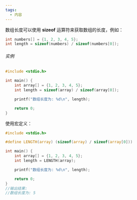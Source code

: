 ```yaml
---
tags:
  - 内容
---
```

 数组长度可以使用 **sizeof** 运算符来获取数组的长度，例如：

 ```c
 int numbers[] = {1, 2, 3, 4, 5};
 int length = sizeof(numbers) / sizeof(numbers[0]);
 ```

 ###### 实例

 ```c
 #include <stdio.h>
 
 int main() {
     int array[] = {1, 2, 3, 4, 5};
     int length = sizeof(array) / sizeof(array[0]);
 
     printf("数组长度为: %d\n", length);
 
     return 0;
 }
 ```

 使用宏定义：

 ```c
 #include <stdio.h>
 
 #define LENGTH(array) (sizeof(array) / sizeof(array[0]))
 
 int main() {
     int array[] = {1, 2, 3, 4, 5};
     int length = LENGTH(array);
 
     printf("数组长度为: %d\n", length);
 
     return 0;
 }
 //输出结果:
 //数组长度为: 5
 ```
